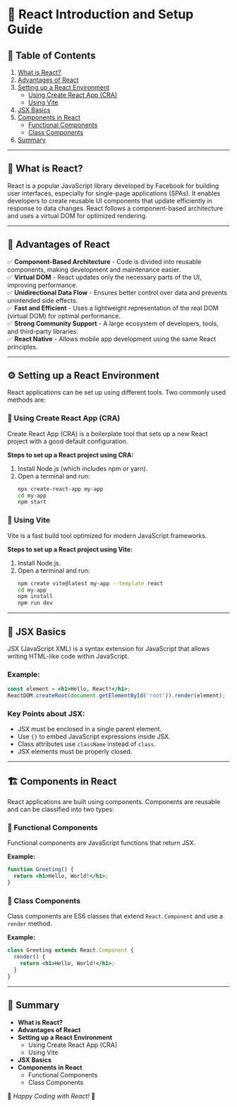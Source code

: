 # 📘 React Introduction and Setup Guide

## 📑 Table of Contents
1. [What is React?](#📌-what-is-react)
2. [Advantages of React](#🚀-advantages-of-react)
3. [Setting up a React Environment](#⚙️-setting-up-a-react-environment)
   - [Using Create React App (CRA)](#🔹-using-create-react-app-cra)
   - [Using Vite](#🔹-using-vite)
4. [JSX Basics](#🎨-jsx-basics)
5. [Components in React](#🏗️-components-in-react)
   - [Functional Components](#🔹-functional-components)
   - [Class Components](#🔹-class-components)
6. [Summary](#📌-summary)

---

## 📌 What is React?
React is a popular JavaScript library developed by Facebook for building user interfaces, especially for single-page applications (SPAs). It enables developers to create reusable UI components that update efficiently in response to data changes. React follows a component-based architecture and uses a virtual DOM for optimized rendering.

---

## 🚀 Advantages of React

✅ **Component-Based Architecture** - Code is divided into reusable components, making development and maintenance easier.  
✅ **Virtual DOM** - React updates only the necessary parts of the UI, improving performance.  
✅ **Unidirectional Data Flow** - Ensures better control over data and prevents unintended side effects.  
✅ **Fast and Efficient** - Uses a lightweight representation of the real DOM (virtual DOM) for optimal performance.  
✅ **Strong Community Support** - A large ecosystem of developers, tools, and third-party libraries.  
✅ **React Native** - Allows mobile app development using the same React principles.  

---

## ⚙️ Setting up a React Environment
React applications can be set up using different tools. Two commonly used methods are:

### 🔹 Using Create React App (CRA)
Create React App (CRA) is a boilerplate tool that sets up a new React project with a good default configuration.

**Steps to set up a React project using CRA:**

1. Install Node.js (which includes npm or yarn).
2. Open a terminal and run:
   ```sh
   npx create-react-app my-app
   cd my-app
   npm start
   ```

### 🔹 Using Vite
Vite is a fast build tool optimized for modern JavaScript frameworks.

**Steps to set up a React project using Vite:**

1. Install Node.js.
2. Open a terminal and run:
   ```sh
   npm create vite@latest my-app --template react
   cd my-app
   npm install
   npm run dev
   ```

---

## 🎨 JSX Basics
JSX (JavaScript XML) is a syntax extension for JavaScript that allows writing HTML-like code within JavaScript.

### Example:
```jsx
const element = <h1>Hello, React!</h1>;
ReactDOM.createRoot(document.getElementById('root')).render(element);
```

### Key Points about JSX:
- JSX must be enclosed in a single parent element.
- Use `{}` to embed JavaScript expressions inside JSX.
- Class attributes use `className` instead of `class`.
- JSX elements must be properly closed.

---

## 🏗️ Components in React
React applications are built using components. Components are reusable and can be classified into two types:

### 🔹 Functional Components
Functional components are JavaScript functions that return JSX.

**Example:**
```jsx
function Greeting() {
  return <h1>Hello, World!</h1>;
}
```

### 🔹 Class Components
Class components are ES6 classes that extend `React.Component` and use a `render` method.

**Example:**
```jsx
class Greeting extends React.Component {
  render() {
    return <h1>Hello, World!</h1>;
  }
}
```

---

## 📌 Summary
- **What is React?**
- **Advantages of React**
- **Setting up a React Environment**
  - Using Create React App (CRA)
  - Using Vite
- **JSX Basics**
- **Components in React**
  - Functional Components
  - Class Components

🚀 *Happy Coding with React!* 🎉
